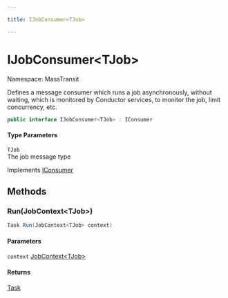 ```yaml
---

title: IJobConsumer<TJob>

---
```


# IJobConsumer\<TJob\>

Namespace: MassTransit

Defines a message consumer which runs a job asynchronously, without waiting, which is monitored by Conductor
 services, to monitor the job, limit concurrency, etc.

```csharp
public interface IJobConsumer<TJob> : IConsumer
```

#### Type Parameters

`TJob`<br/>
The job message type

Implements [IConsumer](../masstransit/iconsumer)

## Methods

### **Run(JobContext\<TJob\>)**

```csharp
Task Run(JobContext<TJob> context)
```

#### Parameters

`context` [JobContext\<TJob\>](../masstransit/jobcontext-1)<br/>

#### Returns

[Task](https://learn.microsoft.com/en-us/dotnet/api/system.threading.tasks.task)<br/>
